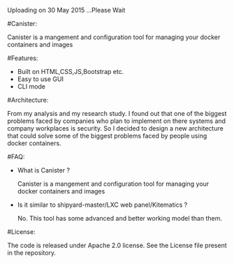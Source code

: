 Uploading on 30 May 2015 ...Please Wait 

#Canister:

Canister is a mangement and configuration tool for managing 
your docker containers and images

#Features:

- Built on HTML,CSS,JS,Bootstrap etc.
- Easy to use GUI
- CLI mode 

#Architecture:

From my analysis and my research study. I found out that one of the biggest problems faced by companies
who plan to implement on there systems and company workplaces is security. So I decided to design
a new architecture that could solve some of the biggest problems faced by people using docker containers.

#FAQ:

- What is Canister ?

  Canister is a mangement and configuration tool for managing 
  your docker containers and images

- Is it similar to shipyard-master/LXC web panel/Kitematics ?

  No. This tool has some advanced and better working model than them. 
  
#License:

The code is released under Apache 2.0 license. See the 
License file present in the repository.
